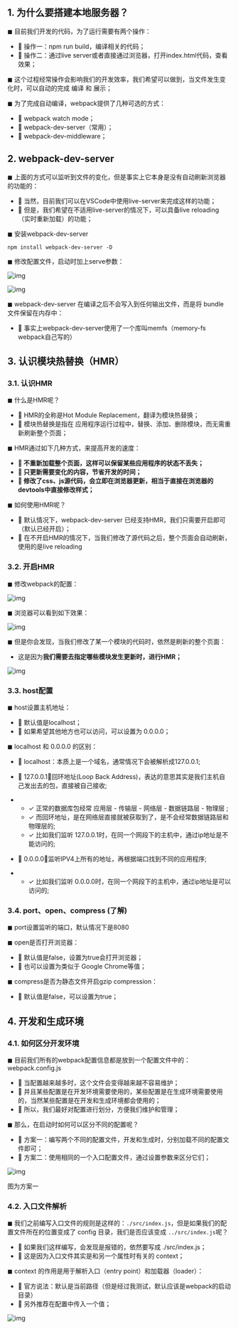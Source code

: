 ## 1. 为什么要搭建本地服务器？

◼ 目前我们开发的代码，为了运行需要有两个操作：

*  操作一：npm run build，编译相关的代码；
*  操作二：通过live server或者直接通过浏览器，打开index.html代码，查看效果；

◼ 这个过程经常操作会影响我们的开发效率，我们希望可以做到，当文件发生变化时，可以自动的完成 编译 和 展示；

◼ 为了完成自动编译，webpack提供了几种可选的方式：

*  webpack watch mode；
*  webpack-dev-server（常用）；
*  webpack-dev-middleware；



## 2. webpack-dev-server

◼ 上面的方式可以监听到文件的变化，但是事实上它本身是没有自动刷新浏览器的功能的：

*  当然，目前我们可以在VSCode中使用live-server来完成这样的功能；
*  但是，我们希望在不适用live-server的情况下，可以具备live reloading（实时重新加载）的功能；

◼ 安装webpack-dev-server

```
npm install webpack-dev-server -D
```

◼ 修改配置文件，启动时加上serve参数：

![img](https://cdn.nlark.com/yuque/0/2023/png/29006943/1685116470279-40a76098-fd76-4fe2-8ed4-8ea19763ab55.png)

![img](https://cdn.nlark.com/yuque/0/2023/png/29006943/1685116339634-600c6f4c-078e-4593-b7d1-c002989d3e12.png)

◼ webpack-dev-server 在编译之后不会写入到任何输出文件，而是将 bundle 文件保留在内存中：

*  事实上webpack-dev-server使用了一个库叫memfs（memory-fs webpack自己写的）



## 3. 认识模块热替换（HMR）

### 3.1. 认识HMR

◼ 什么是HMR呢？

*  HMR的全称是Hot Module Replacement，翻译为模块热替换；
*  模块热替换是指在 应用程序运行过程中，替换、添加、删除模块，而无需重新刷新整个页面；

◼ HMR通过如下几种方式，来提高开发的速度：

* ** 不重新加载整个页面，这样可以保留某些应用程序的状态不丢失；**
* ** 只更新需要变化的内容，节省开发的时间；**
* ** 修改了css、js源代码，会立即在浏览器更新，相当于直接在浏览器的devtools中直接修改样式；**

◼ 如何使用HMR呢？

*  默认情况下，webpack-dev-server 已经支持HMR，我们只需要开启即可（默认已经开启）；
*  在不开启HMR的情况下，当我们修改了源代码之后，整个页面会自动刷新，使用的是live reloading



### 3.2. 开启HMR

◼ 修改webpack的配置：

![img](https://cdn.nlark.com/yuque/0/2023/png/29006943/1685116323351-bf5c215e-8431-41c4-bf36-c40122081360.png)	

◼ 浏览器可以看到如下效果：

![img](https://cdn.nlark.com/yuque/0/2023/png/29006943/1685116425590-df7da2ca-b4e1-4aa5-9aac-0e6f9378462a.png)

◼ 但是你会发现，当我们修改了某一个模块的代码时，依然是刷新的整个页面：

* 这是因为**我们需要去指定哪些模块发生更新时，进行HMR；**

![img](https://cdn.nlark.com/yuque/0/2023/png/29006943/1685116438220-e9ab56ad-edb6-4625-b225-28a875f16362.png)





### 3.3. host配置

◼ host设置主机地址：

*  默认值是localhost；
*  如果希望其他地方也可以访问，可以设置为 0.0.0.0；



◼ localhost 和 0.0.0.0 的区别：

*  localhost：本质上是一个域名，通常情况下会被解析成127.0.0.1;
*  127.0.0.1：回环地址(Loop Back Address)，表达的意思其实是我们主机自己发出去的包，直接被自己接收;

* * ✓ 正常的数据库包经常 应用层 - 传输层 - 网络层 - 数据链路层 - 物理层 ;
  * ✓ 而回环地址，是在网络层直接就被获取到了，是不会经常数据链路层和物理层的; 
  * ✓ 比如我们监听 127.0.0.1时，在同一个网段下的主机中，通过ip地址是不能访问的;

*  0.0.0.0：监听IPV4上所有的地址，再根据端口找到不同的应用程序;

* * ✓ 比如我们监听 0.0.0.0时，在同一个网段下的主机中，通过ip地址是可以访问的;



### 3.4. port、open、compress (了解)

◼ port设置监听的端口，默认情况下是8080

◼ open是否打开浏览器：

*  默认值是false，设置为true会打开浏览器；
*  也可以设置为类似于 Google Chrome等值；

◼ compress是否为静态文件开启gzip compression：

*  默认值是false，可以设置为true；





## 4. 开发和生成环境

### 4.1. 如何区分开发环境

◼ 目前我们所有的webpack配置信息都是放到一个配置文件中的：webpack.config.js

*  当配置越来越多时，这个文件会变得越来越不容易维护；
*  并且某些配置是在开发环境需要使用的，某些配置是在生成环境需要使用的，当然某些配置是在开发和生成环境都会使用的；
*  所以，我们最好对配置进行划分，方便我们维护和管理；

◼ 那么，在启动时如何可以区分不同的配置呢？

*  方案一：编写两个不同的配置文件，开发和生成时，分别加载不同的配置文件即可；
*  方案二：使用相同的一个入口配置文件，通过设置参数来区分它们；

![img](https://cdn.nlark.com/yuque/0/2023/png/29006943/1685116823345-c58a2efd-88ea-4d48-9f5d-27a9b1336ee1.png)

图为方案一

### 4.2. 入口文件解析

◼ 我们之前编写入口文件的规则是这样的：`./src/index.js`，但是如果我们的配置文件所在的位置变成了 config 目录，我们是否应该变成 `../src/index.js`呢？

*  如果我们这样编写，会发现是报错的，依然要写成 ./src/index.js；
*  这是因为入口文件其实是和另一个属性时有关的 context；

◼ context 的作用是用于解析入口（entry point）和加载器（loader）：

*  官方说法：默认是当前路径（但是经过我测试，默认应该是webpack的启动目录）
*  另外推荐在配置中传入一个值；

![img](https://cdn.nlark.com/yuque/0/2023/png/29006943/1685117017188-90216569-ef7f-43b5-83d1-090570efe4d1.png)